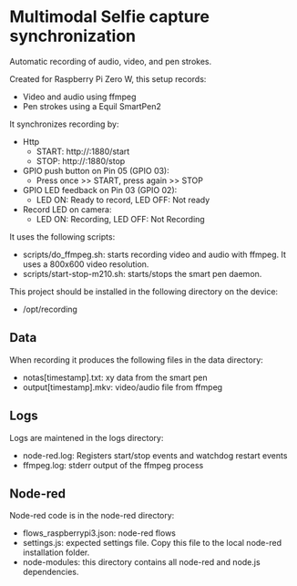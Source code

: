 # Multimodal Selfie capture synchronization
Automatic recording of audio, video, and pen strokes.

Created for Raspberry Pi Zero W, this setup records:
* Video and audio using ffmpeg
* Pen strokes using a Equil SmartPen2

It synchronizes recording by:
* Http
  * START: http://<IP ADDRESS DEVICE>:1880/start
  * STOP: http://<IP ADDRESS DEVICE>:1880/stop
* GPIO push button on Pin 05 (GPIO 03):
  * Press once >> START, press again >> STOP
* GPIO LED feedback on Pin 03 (GPIO 02):
  * LED ON: Ready to record, LED OFF: Not ready
* Record LED on camera:
  * LED ON: Recording, LED OFF: Not Recording

It uses the following scripts:
* scripts/do_ffmpeg.sh: starts recording video and audio with ffmpeg. It uses a 800x600 video resolution.
* scripts/start-stop-m210.sh: starts/stops the smart pen daemon.

This project should be installed in the following directory on the device:
* /opt/recording

## Data
When recording it produces the following files in the data directory:
* notas[timestamp].txt: xy data from the smart pen
* output[timestamp].mkv: video/audio file from ffmpeg


## Logs
Logs are maintened in the logs directory:
* node-red.log: Registers start/stop events and watchdog restart events
* ffmpeg.log: stderr output of the ffmpeg process

## Node-red
Node-red code is in the node-red directory:
* flows_raspberrypi3.json: node-red flows
* settings.js: expected settings file. Copy this file to the local node-red installation folder.
* node-modules: this directory contains all node-red and node.js dependencies.

